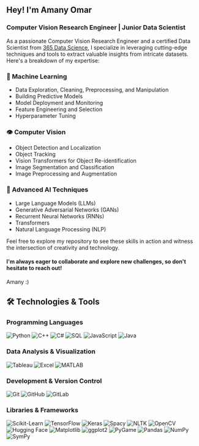 ## Hey! I'm Amany Omar

### Computer Vision Research Engineer | Junior Data Scientist

As a passionate Computer Vision Research Engineer and a certified Data Scientist from [365 Data Science](https://learn.365datascience.com/c/8e3dc08eac/), I specialize in leveraging cutting-edge techniques and tools to extract valuable insights from intricate datasets. Here's a breakdown of my expertise:

### 🧠 Machine Learning
- Data Exploration, Cleaning, Preprocessing, and Manipulation
- Building Predictive Models
- Model Deployment and Monitoring
- Feature Engineering and Selection
- Hyperparameter Tuning

### 👁️ Computer Vision
- Object Detection and Localization
- Object Tracking
- Vision Transformers for Object Re-identification
- Image Segmentation and Classification
- Image Preprocessing and Augmentation

### 🤖 Advanced AI Techniques
- Large Language Models (LLMs)
- Generative Adversarial Networks (GANs)
- Recurrent Neural Networks (RNNs)
- Transformers
- Natural Language Processing (NLP)

Feel free to explore my repository to see these skills in action and witness the intersection of creativity and technology.

#### I'm always eager to collaborate and explore new challenges, so don't hesitate to reach out!
Amany :)

## 🛠️ Technologies & Tools

### Programming Languages
![Python](https://img.shields.io/badge/Code-Python-informational?style=flat&logo=python&logoColor=white&color=2bbc8a)
![C++](https://img.shields.io/badge/Code-C++-informational?style=flat&logo=c%2B%2B&logoColor=white&color=2bbc8a)
![C#](https://img.shields.io/badge/Code-C_sharp-informational?style=flat&logo=csharp&logoColor=white&color=2bbc8a)
![SQL](https://img.shields.io/badge/Code-SQL-informational?style=flat&logo=postgresql&logoColor=white&color=2bbc8a)
![JavaScript](https://img.shields.io/badge/Code-JavaScript-informational?style=flat&logo=javascript&logoColor=white&color=2bbc8a)
![Java](https://img.shields.io/badge/Code-Java-informational?style=flat&logo=java&logoColor=white&color=2bbc8a)

### Data Analysis & Visualization
![Tableau](https://img.shields.io/badge/Tool-Tableau-informational?style=flat&logo=tableau&logoColor=white&color=2bbc8a)
![Excel](https://img.shields.io/badge/Tool-Excel-informational?style=flat&logo=microsoftexcel&logoColor=white&color=2bbc8a)
![MATLAB](https://img.shields.io/badge/Tool-MATLAB-informational?style=flat&logo=mathworks&logoColor=white&color=2bbc8a)

### Development & Version Control
![Git](https://img.shields.io/badge/Tool-Git-informational?style=flat&logo=git&logoColor=white&color=2bbc8a)
![GitHub](https://img.shields.io/badge/Tool-GitHub-informational?style=flat&logo=github&logoColor=white&color=2bbc8a)
![GitLab](https://img.shields.io/badge/Tool-GitLab-informational?style=flat&logo=gitlab&logoColor=white&color=2bbc8a)

### Libraries & Frameworks
![Scikit-Learn](https://img.shields.io/badge/Lib-SkLearn-informational?style=flat&logo=scikit-learn&logoColor=white&color=2bbc8a)
![TensorFlow](https://img.shields.io/badge/Lib-TensorFlow-informational?style=flat&logo=tensorflow&logoColor=white&color=2bbc8a)
![Keras](https://img.shields.io/badge/Lib-Keras-informational?style=flat&logo=keras&logoColor=white&color=2bbc8a)
![Spacy](https://img.shields.io/badge/Lib-Spacy-informational?style=flat&logo=spacy&logoColor=white&color=2bbc8a)
![NLTK](https://img.shields.io/badge/Lib-NLTK-informational?style=flat&logo=nltk&logoColor=white&color=2bbc8a)
![OpenCV](https://img.shields.io/badge/Lib-OpenCV-informational?style=flat&logo=opencv&logoColor=white&color=2bbc8a)
![Hugging Face](https://img.shields.io/badge/Lib-Hugging_Face-informational?style=flat&logo=huggingface&logoColor=white&color=2bbc8a)
![Matplotlib](https://img.shields.io/badge/Lib-Matplotlib-informational?style=flat&logo=matplotlib&logoColor=white&color=2bbc8a)
![ggplot2](https://img.shields.io/badge/Lib-ggplot2-informational?style=flat&logo=ggplot2&logoColor=white&color=2bbc8a)
![PyGame](https://img.shields.io/badge/Lib-PyGame-informational?style=flat&logo=pygame&logoColor=white&color=2bbc8a)
![Pandas](https://img.shields.io/badge/Lib-Pandas-informational?style=flat&logo=pandas&logoColor=white&color=2bbc8a)
![NumPy](https://img.shields.io/badge/Lib-NumPy-informational?style=flat&logo=numpy&logoColor=white&color=2bbc8a)
![SymPy](https://img.shields.io/badge/Lib-SymPy-informational?style=flat&logo=sympy&logoColor=white&color=2bbc8a)
